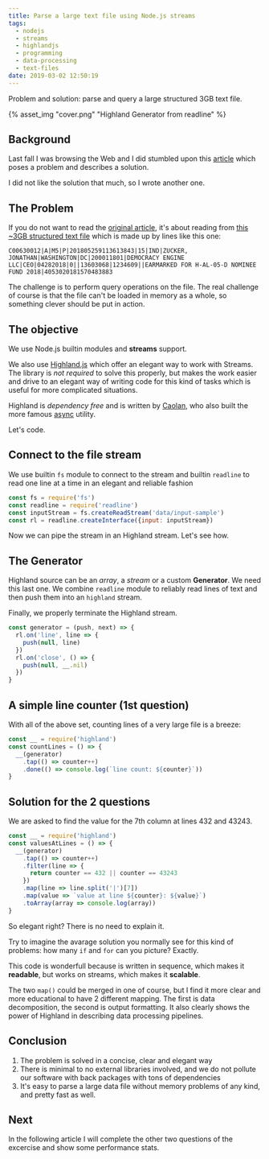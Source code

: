 ```yaml
---
title: Parse a large text file using Node.js streams
tags:
  - nodejs
  - streams
  - highlandjs
  - programming
  - data-processing
  - text-files
date: 2019-03-02 12:50:19
---
```



Problem and solution: parse and query a large structured 3GB text file.

{% asset_img "cover.png" "Highland Generator from readline" %}

<!-- more --> 

## Background

Last fall I was browsing the Web and I did stumbled upon this [article](https://itnext.io/using-node-js-to-read-really-really-large-files-pt-1-d2057fe76b33) which poses a problem and describes a solution. 

I did not like the solution that much, so I wrote another one. 

## The Problem

If you do not want to read the [original article](https://itnext.io/using-node-js-to-read-really-really-large-files-pt-1-d2057fe76b33), it's about reading from [this ~3GB structured text file](https://www.fec.gov/files/bulk-downloads/2018/indiv18.zip) which is made up by lines like this one:

```
C00630012|A|M5|P|201805259113613843|15|IND|ZUCKER, JONATHAN|WASHINGTON|DC|200011801|DEMOCRACY ENGINE LLC|CEO|04282018|0||13603068|1234609||EARMARKED FOR H-AL-05-D NOMINEE FUND 2018|4053020181570483883
```

The challenge is to perform query operations on the file. The real challenge of course is that the file can't be loaded in memory as a whole, so something clever should be put in action. 

## The objective

We use Node.js builtin modules and **streams** support.

We also use [Highland.js](http://highlandjs.org/) which offer an elegant way to work with Streams. The library is *not required* to solve this properly, but makes the work easier and drive to an elegant way of writing code for this kind of tasks which is useful for more complicated situations.

Highland is *dependency free* and is written by [Caolan](https://github.com/caolan), who also built the more famous [async](https://github.com/caolan/async) utility.

Let's code.

## Connect to the file stream

We use builtin `fs` module to connect to the stream and builtin `readline` to read one line at a time in an elegant and reliable fashion

```javascript
const fs = require('fs')
const readline = require('readline')
const inputStream = fs.createReadStream('data/input-sample')
const rl = readline.createInterface({input: inputStream})
```

Now we can pipe the stream in an Highland stream. Let's see how.

## The Generator

Highland source can be an *array*, a *stream* or a custom **Generator**. We need this last one. We combine `readline` module to reliably read lines of text and then push them into an `highland` stream. 

Finally, we properly terminate the Highland stream. 

```javascript
const generator = (push, next) => {
  rl.on('line', line => {
    push(null, line)
  })
  rl.on('close', () => {
    push(null, __.nil)
  })
}
```

## A simple line counter (1st question)

With all of the above set, counting lines of a very large file is a breeze:

```javascript
const __ = require('highland')
const countLines = () => {
  __(generator)
    .tap(() => counter++)
    .done(() => console.log(`line count: ${counter}`))
}
```

## Solution for the 2 questions

We are asked to find the value for the 7th column at lines 432 and 43243.

```javascript
const __ = require('highland')
const valuesAtLines = () => {
  __(generator)
    .tap(() => counter++)
    .filter(line => {
      return counter == 432 || counter == 43243
    })
    .map(line => line.split('|')[7])
    .map(value => `value at line ${counter}: ${value}`)
    .toArray(array => console.log(array))
}
```

So elegant right? There is no need to explain it. 

Try to imagine the avarage solution you normally see for this kind of problems: how many `if` and `for` can you picture? Exactly. 

This code is wonderfull because is written in sequence, which makes it **readable**, but works on streams, which makes it **scalable**.

The two `map()` could be merged in one of course, but I find it more clear and more educational to have 2 different mapping. The first is data decomposition, the second is output formatting. It also clearly shows the power of Highland in describing data processing pipelines. 

## Conclusion

1. The problem is solved in a concise, clear and elegant way
2. There is minimal to no external libraries involved, and we do not pollute our software with back packages with tons of dependencies
3. It's easy to parse a large data file without memory problems of any kind, and pretty fast as well. 

## Next

In the following article I will complete the other two questions of the excercise and show some performance stats.
